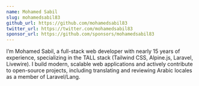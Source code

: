 ```yaml
---
name: Mohamed Sabil
slug: mohamedsabil83
github_url: https://github.com/mohamedsabil83
twitter_url: https://twitter.com/mohamedsabil83
sponsor_url: https://github.com/sponsors/mohamedsabil83
---
```


I’m Mohamed Sabil, a full-stack web developer with nearly 15 years of experience, specializing in the TALL stack (Tailwind CSS, Alpine.js, Laravel, Livewire). I build modern, scalable web applications and actively contribute to open-source projects, including translating and reviewing Arabic locales as a member of Laravel/Lang.
